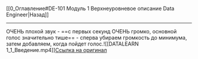 [[0_Оглавление#DE-101 Модуль 1 Верхнеуровневое описание Data Engineer|Назад]]
___
ОЧЕНЬ плохой звук - ==с первых секунд ОЧЕНЬ громко, основной голос значительно тише== - сперва убираем громкость до минимума, затем добавляем, когда пойдет голос.![[DATALEARN 1_1_Введение.mp4]][Ссылка на оригинал](https://www.youtube.com/watch?v=UjvN8IE77Cs&list=PLkcP_moW_BpP2w9ZPqW3MGaIfrX2o5MPa&index=1) 